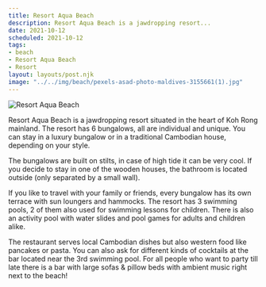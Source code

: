 ```yaml
---
title: Resort Aqua Beach
description: Resort Aqua Beach is a jawdropping resort...
date: 2021-10-12
scheduled: 2021-10-12
tags:
- beach
- Resort Aqua Beach
- Resort
layout: layouts/post.njk
image: "../../img/beach/pexels-asad-photo-maldives-3155661(1).jpg"
---
```


![Resort Aqua Beach](../../img/beach/pexels-asad-photo-maldives-3155661(1).jpg)

Resort Aqua Beach is a jawdropping resort situated in the heart of Koh Rong mainland. The resort has 6 bungalows, all are individual and unique. You can stay in a luxury bungalow or in a traditional Cambodian house, depending on your style.

The bungalows are built on stilts, in case of high tide it can be very cool. If you decide to stay in one of the wooden houses, the bathroom is located outside (only separated by a small wall).

If you like to travel with your family or friends, every bungalow has its own terrace with sun loungers and hammocks. The resort has 3 swimming pools, 2 of them also used for swimming lessons for children. There is also an activity pool with water slides and pool games for adults and children alike.

The restaurant serves local Cambodian dishes but also western food like pancakes or pasta. You can also ask for different kinds of cocktails at the bar located near the 3rd swimming pool. For all people who want to party till late there is a bar with large sofas & pillow beds with ambient music right next to the beach!

